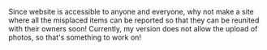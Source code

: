Since website is accessible to anyone and everyone, why not make a site where all the misplaced items can be reported so that they can be reunited with their owners soon! Currently, my version does not allow the upload of photos, so that's something to work on!
